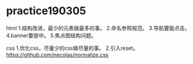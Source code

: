 # practice190305

html
1.结构改进，最少的元素做最多的事。
2.命名参照规范。
3.导航要能点击。
4.banner要居中。
5.焦点图结构问题。

css
1.优化css，尽量少的css做尽量的事。
2.引入reset。https://github.com/necolas/normalize.css

